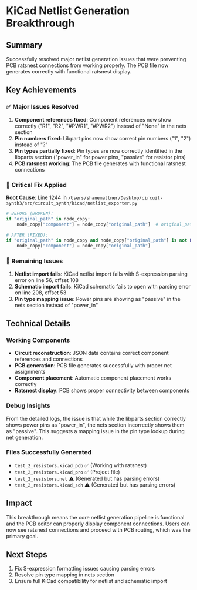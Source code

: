 # KiCad Netlist Generation Breakthrough

## Summary
Successfully resolved major netlist generation issues that were preventing PCB ratsnest connections from working properly. The PCB file now generates correctly with functional ratsnest display.

## Key Achievements

### ✅ Major Issues Resolved
1. **Component references fixed**: Component references now show correctly ("R1", "R2", "#PWR1", "#PWR2") instead of "None" in the nets section
2. **Pin numbers fixed**: Libpart pins now show correct pin numbers ("1", "2") instead of "?"
3. **Pin types partially fixed**: Pin types are now correctly identified in the libparts section ("power_in" for power pins, "passive" for resistor pins)
4. **PCB ratsnest working**: The PCB file generates with functional ratsnest connections

### 🔧 Critical Fix Applied
**Root Cause**: Line 1244 in `/Users/shanemattner/Desktop/circuit-synth3/src/circuit_synth/kicad/netlist_exporter.py`

```python
# BEFORE (BROKEN):
if "original_path" in node_copy:
    node_copy["component"] = node_copy["original_path"]  # original_path was None

# AFTER (FIXED):  
if "original_path" in node_copy and node_copy["original_path"] is not None:
    node_copy["component"] = node_copy["original_path"]
```

### 🚧 Remaining Issues
1. **Netlist import fails**: KiCad netlist import fails with S-expression parsing error on line 56, offset 108
2. **Schematic import fails**: KiCad schematic fails to open with parsing error on line 208, offset 53  
3. **Pin type mapping issue**: Power pins are showing as "passive" in the nets section instead of "power_in"

## Technical Details

### Working Components
- **Circuit reconstruction**: JSON data contains correct component references and connections
- **PCB generation**: PCB file generates successfully with proper net assignments
- **Component placement**: Automatic component placement works correctly
- **Ratsnest display**: PCB shows proper connectivity between components

### Debug Insights
From the detailed logs, the issue is that while the libparts section correctly shows power pins as "power_in", the nets section incorrectly shows them as "passive". This suggests a mapping issue in the pin type lookup during net generation.

### Files Successfully Generated
- `test_2_resistors.kicad_pcb` ✅ (Working with ratsnest)
- `test_2_resistors.kicad_pro` ✅ (Project file)
- `test_2_resistors.net` ⚠️ (Generated but has parsing errors)
- `test_2_resistors.kicad_sch` ⚠️ (Generated but has parsing errors)

## Impact
This breakthrough means the core netlist generation pipeline is functional and the PCB editor can properly display component connections. Users can now see ratsnest connections and proceed with PCB routing, which was the primary goal.

## Next Steps
1. Fix S-expression formatting issues causing parsing errors
2. Resolve pin type mapping in nets section  
3. Ensure full KiCad compatibility for netlist and schematic import